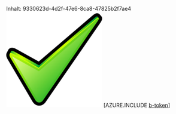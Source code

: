 Inhalt: 9330623d-4d2f-47e6-8ca8-47825b2f7ae4![Bild](cbf4004e-0ded-44c4-a6ac-b23783b8ef95.png)
[AZURE.INCLUDE [b-token](d0712145-4ec9-4187-b9ff-763435e7abee.md)]
